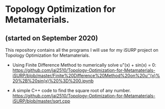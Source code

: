 # Topology Optimization for Metamaterials.
## (started on September 2020)
 This repository contains all the programs I will use for my iSURP project on Topology Optimization for Metamaterials.
 
 - Using Finite Difference Method to numerically solve  u"(x) + sin(x) = 0: 
 https://github.com/jai2510/Topology-Optimization-for-Metamaterials-iSURP/blob/master/Finite%20Difference%20Method%20on%20u''(x)%20%2B%20sin(x)%20%3D%200.ipynb
 
 - A simple C++ code to find the square root of any number.
 https://github.com/jai2510/Topology-Optimization-for-Metamaterials-iSURP/blob/master/sqrt.cpp
